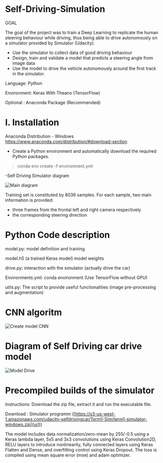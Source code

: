 # Self-Driving-Simulation


GOAL

The goal of the project was to train a Deep Learning to replicate the human steering behaviour while driving, thus being able to drive autonomously on a simulator provided by Simulator (Udacity). 
 - Use the simulator to collect data of good driving behaviour
 -  Design, train and validate a model that predicts a steering angle from image data
 -  Use the model to drive the vehicle autonomously around the first track in the simulator.
	

Language: Python

Environment: Keras With Theano (TensorFlow)

Optional : Anaconda Package (Recommended)

# I. Installation 
Anaconda Distribution -  Windows
https://www.anaconda.com/distribution/#download-section

- Create a Python environment and automatically download the required Python packages.

> conda env create -f environment.yml 

-Self Driving Simulator diagram
 
![Main diagram](https://user-images.githubusercontent.com/53454881/63662526-be008500-c7f9-11e9-986a-06b1f7d68438.png)

Training set is constituted by 8036 samples. For each sample, two main information is provided:
- three frames from the frontal left and right camera respectively
- the corresponding steering direction



# Python Code description

model.py: model definition and training

model.h5 (a trained Keras model) model weights

drive.py: interaction with the simulator (actually drive the car)

Environments.yml: conda environment (Use TensorFlow without GPU)

utils.py: The script to provide useful functionalities (image pre-processing and augmentation)


# CNN algoritm 


![Create model CNN](https://user-images.githubusercontent.com/53454881/63662618-15065a00-c7fa-11e9-96e7-8bb4a5ba3996.png)



# Diagram of Self Driving car drive model 


![Model Drive](https://user-images.githubusercontent.com/53454881/63662621-18014a80-c7fa-11e9-8c1e-5c8c8ad4fff0.png)



# Precompiled builds of the simulator
Instructions: Download the zip file, extract it and run the executable file.

Download : Simulator programm ([https://s3-us-west-1.amazonaws.com/udacity-selfdrivingcar/Term1-Sim/term1-simulator-windows.zip](url))


The model includes data normalization/zero-mean by 255/-0.5 using a Keras lambda layer, 5x5 and 3x3 convolutions using Keras Convolution2D, RELU layers to introduce nonlinearity, fully connected layers using Keras Flatten and Dense, and overfitting control using Keras Dropout. The loss is compiled using mean square error (mse) and adam optimizer.
